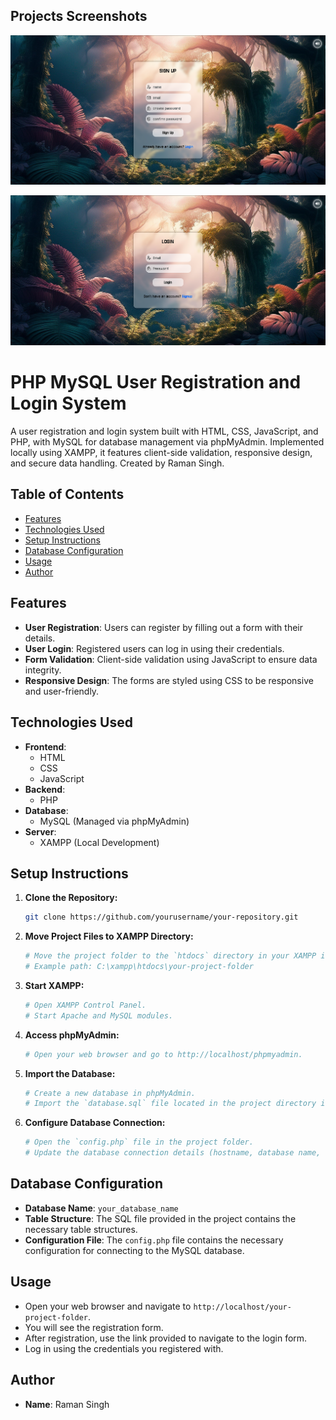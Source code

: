 ## Projects Screenshots

![Registration Form](Signup.png)


![Login Form](Login.png)


# PHP MySQL User Registration and Login System

A user registration and login system built with HTML, CSS, JavaScript, and PHP, with MySQL for database management via phpMyAdmin. Implemented locally using XAMPP, it features client-side validation, responsive design, and secure data handling. Created by Raman Singh.

## Table of Contents

- [Features](#features)
- [Technologies Used](#technologies-used)
- [Setup Instructions](#setup-instructions)
- [Database Configuration](#database-configuration)
- [Usage](#usage)
- [Author](#author)

## Features

- **User Registration**: Users can register by filling out a form with their details.
- **User Login**: Registered users can log in using their credentials.
- **Form Validation**: Client-side validation using JavaScript to ensure data integrity.
- **Responsive Design**: The forms are styled using CSS to be responsive and user-friendly.

## Technologies Used

- **Frontend**: 
  - HTML
  - CSS
  - JavaScript
- **Backend**: 
  - PHP
- **Database**: 
  - MySQL (Managed via phpMyAdmin)
- **Server**: 
  - XAMPP (Local Development)

## Setup Instructions

1. **Clone the Repository:**
   ```bash
   git clone https://github.com/yourusername/your-repository.git
   ```

2. **Move Project Files to XAMPP Directory:**
   ```bash
   # Move the project folder to the `htdocs` directory in your XAMPP installation folder.
   # Example path: C:\xampp\htdocs\your-project-folder
   ```

3. **Start XAMPP:**
   ```bash
   # Open XAMPP Control Panel.
   # Start Apache and MySQL modules.
   ```

4. **Access phpMyAdmin:**
   ```bash
   # Open your web browser and go to http://localhost/phpmyadmin.
   ```

5. **Import the Database:**
   ```bash
   # Create a new database in phpMyAdmin.
   # Import the `database.sql` file located in the project directory into your newly created database.
   ```

6. **Configure Database Connection:**
   ```bash
   # Open the `config.php` file in the project folder.
   # Update the database connection details (hostname, database name, username, and password) according to your XAMPP setup.
   ```

## Database Configuration

- **Database Name**: `your_database_name`
- **Table Structure**: The SQL file provided in the project contains the necessary table structures.
- **Configuration File**: The `config.php` file contains the necessary configuration for connecting to the MySQL database.

## Usage

- Open your web browser and navigate to `http://localhost/your-project-folder`.
- You will see the registration form.
- After registration, use the link provided to navigate to the login form.
- Log in using the credentials you registered with.

## Author

- **Name**: Raman Singh
